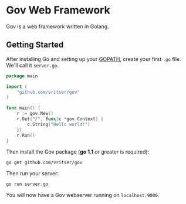 # Gov Web Framework

Gov is a web framework written in Golang.

## Getting Started

After installing Go and setting up your [GOPATH](http://golang.org/doc/code.html#GOPATH), create your first `.go` file. We'll call it `server.go`.

~~~ go
package main

import (
	"github.com/vritser/gov"
)

func main() {
	r := gov.New()
	r.Get("/", func(c *gov.Context) {
		c.String("Hello world!")
	})
	r.Run()
}
~~~

Then install the Gov package (**go 1.1** or greater is required):
~~~
go get github.com/vritser/gov
~~~

Then run your server:
~~~
go run server.go
~~~

You will now have a Gov webserver running on `localhost:9000`.


